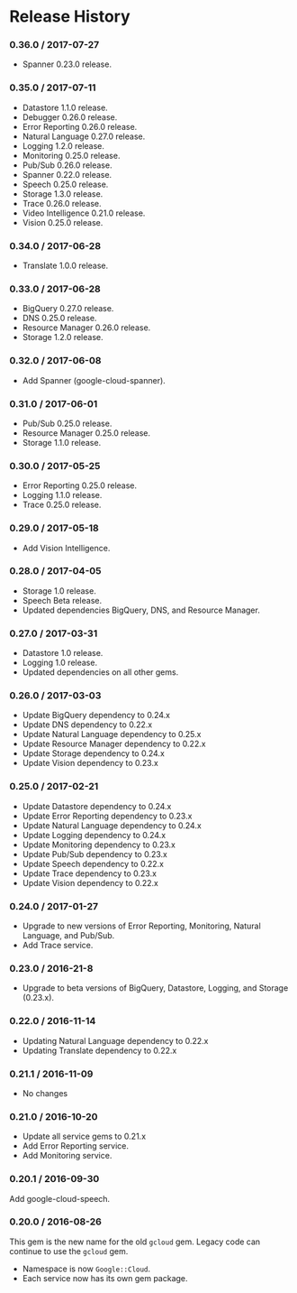 # Release History

### 0.36.0 / 2017-07-27

* Spanner 0.23.0 release.

### 0.35.0 / 2017-07-11

* Datastore 1.1.0 release.
* Debugger 0.26.0 release.
* Error Reporting 0.26.0 release.
* Natural Language 0.27.0 release.
* Logging 1.2.0 release.
* Monitoring 0.25.0 release.
* Pub/Sub 0.26.0 release.
* Spanner 0.22.0 release.
* Speech 0.25.0 release.
* Storage 1.3.0 release.
* Trace 0.26.0 release.
* Video Intelligence 0.21.0 release.
* Vision 0.25.0 release.

### 0.34.0 / 2017-06-28

* Translate 1.0.0 release.

### 0.33.0 / 2017-06-28

* BigQuery 0.27.0 release.
* DNS 0.25.0 release.
* Resource Manager 0.26.0 release.
* Storage 1.2.0 release.

### 0.32.0 / 2017-06-08

* Add Spanner (google-cloud-spanner).

### 0.31.0 / 2017-06-01

* Pub/Sub 0.25.0 release.
* Resource Manager 0.25.0 release.
* Storage 1.1.0 release.

### 0.30.0 / 2017-05-25

* Error Reporting 0.25.0 release.
* Logging 1.1.0 release.
* Trace 0.25.0 release.

### 0.29.0 / 2017-05-18

* Add Vision Intelligence.

### 0.28.0 / 2017-04-05

* Storage 1.0 release.
* Speech Beta release.
* Updated dependencies BigQuery, DNS, and Resource Manager.

### 0.27.0 / 2017-03-31

* Datastore 1.0 release.
* Logging 1.0 release.
* Updated dependencies on all other gems.

### 0.26.0 / 2017-03-03

* Update BigQuery dependency to 0.24.x
* Update DNS dependency to 0.22.x
* Update Natural Language dependency to 0.25.x
* Update Resource Manager dependency to 0.22.x
* Update Storage dependency to 0.24.x
* Update Vision dependency to 0.23.x

### 0.25.0 / 2017-02-21

* Update Datastore dependency to 0.24.x
* Update Error Reporting dependency to 0.23.x
* Update Natural Language dependency to 0.24.x
* Update Logging dependency to 0.24.x
* Update Monitoring dependency to 0.23.x
* Update Pub/Sub dependency to 0.23.x
* Update Speech dependency to 0.22.x
* Update Trace dependency to 0.23.x
* Update Vision dependency to 0.22.x

### 0.24.0 / 2017-01-27

* Upgrade to new versions of Error Reporting, Monitoring, Natural Language, and Pub/Sub.
* Add Trace service.

### 0.23.0 / 2016-21-8

* Upgrade to beta versions of BigQuery, Datastore, Logging, and Storage (0.23.x).

### 0.22.0 / 2016-11-14

* Updating Natural Language dependency to 0.22.x
* Updating Translate dependency to 0.22.x

### 0.21.1 / 2016-11-09

* No changes

### 0.21.0 / 2016-10-20

* Update all service gems to 0.21.x
* Add Error Reporting service.
* Add Monitoring service.

### 0.20.1 / 2016-09-30

Add google-cloud-speech.

### 0.20.0 / 2016-08-26

This gem is the new name for the old `gcloud` gem. Legacy code can continue to use the `gcloud` gem.

* Namespace is now `Google::Cloud`.
* Each service now has its own gem package.
